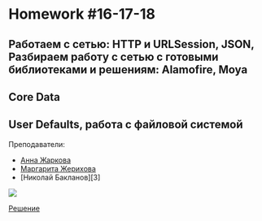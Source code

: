 # Homework #16-17-18
## Работаем с сетью: HTTP и URLSession, JSON, Разбираем работу с сетью с готовыми библиотеками и решениям: Alamofire, Moya
## Core Data
## User Defaults, работа с файловой системой

Преподаватели:
- [Анна Жаркова][Teacher1]
- [Маргарита Жерихова][Teacher2]
- [Николай Бакланов][3]

![](https://github.com/DaniilYarmolenko/Otus_GPB/blob/homework/Homework/%2312_VIPER/simulator.gif)

[Решение][rep]

[Teacher1]: <https://career.habr.com/anioutka>
[Teacher2]: <https://otus.ru/teacher/1232>
[Teacher3]: <https://otus.ru/teacher/2295>
[rep]: <https://github.com/DaniilYarmolenko/Otus_GPB/tree/homework/Homework/%2316:17:18_AppSave>

